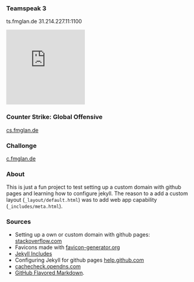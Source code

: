 
### Teamspeak 3

ts.fmglan.de
31.214.227.11:1100


<iframe allowtransparency="true" src="https://server.nitrado.net/teamspeak/view/5047172?fgcolor=FFFFFF" style="height:200px;width:210px;" scrolling="auto" frameborder="0">Your Browser will not show Iframes </iframe>



### Counter Strike: Global Offensive
[cs.fmglan.de](steam://connect/cs.fmglan.de)

### Challonge
[c.fmglan.de](https://c.fmglan.de)

### About
This is just a fun project to test setting up a custom domain with github pages and learning how to configure jekyll. The reason to a add a custom layout (`_layout/default.html`) was to add web app capability (`_includes/meta.html`).

### Sources
- Setting up a own or custom domain with github pages: [stackoverflow.com](https://stackoverflow.com/questions/9082499/custom-domain-for-github-project-pages)
- Favicons made with [favicon-generator.org](https://www.favicon-generator.org/)
- [Jekyll Includes](https://jekyllrb.com/docs/includes/)
- Configuring Jekyll for github pages [help.github.com](https://help.github.com/en/github/working-with-github-pages/about-github-pages-and-jekyll#configuring-jekyll-in-your-github-pages-site)
- [cachecheck.opendns.com](https://cachecheck.opendns.com/)
- [GitHub Flavored Markdown](https://guides.github.com/features/mastering-markdown/).
